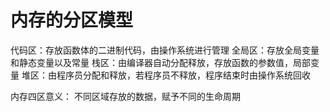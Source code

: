 # 内存的分区模型
代码区：存放函数体的二进制代码，由操作系统进行管理
全局区：存放全局变量和静态变量以及常量
栈区：由编译器自动分配释放，存放函数的参数值，局部变量
堆区：由程序员分配和释放，若程序员不释放，程序结束时由操作系统回收

内存四区意义：
不同区域存放的数据，赋予不同的生命周期

